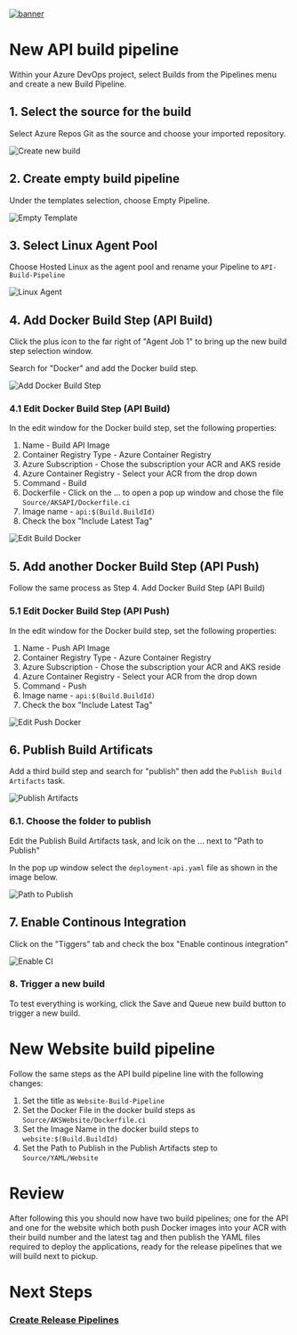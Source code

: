 [![banner](../images/banner-lab.png)](../../README.md)

# New API build pipeline

Within your Azure DevOps project, select Builds from the Pipelines menu and create a new Build Pipeline. 

## 1. Select the source for the build

Select Azure Repos Git as the source and choose your imported repository. 

![Create new build](images/newbuildpipeline.png)

## 2. Create empty build pipeline

Under the templates selection, choose Empty Pipeline.

![Empty Template](images/emptybuild.png)

## 3. Select Linux Agent Pool

Choose Hosted Linux as the agent pool and rename your Pipeline to ```API-Build-Pipeline```

![Linux Agent](images/linuxagentbuild.png)

## 4. Add Docker Build Step (API Build)

Click the plus icon to the far right of "Agent Job 1" to bring up the new build step selection window. 

Search for "Docker" and add the Docker build step. 

![Add Docker Build Step](images/adddockerbuildstep.png)

### 4.1 Edit Docker Build Step (API Build)

In the edit window for the Docker build step, set the following properties:

1. Name - Build API Image
2. Container Registry Type - Azure Container Registry
3. Azure Subscription - Chose the subscription your ACR and AKS reside
4. Azure Container Registry - Select your ACR from the drop down
5. Command - Build
6. Dockerfile - Click on the ... to open a pop up window and chose the file ```Source/AKSAPI/Dockerfile.ci```
7. Image name - ```api:$(Build.BuildId)```
8. Check the box "Include Latest Tag"

![Edit Build Docker](images/apibuild.png)

## 5. Add another Docker Build Step (API Push)

Follow the same process as Step 4. Add Docker Build Step (API Build)

### 5.1 Edit Docker Build Step (API Push)

In the edit window for the Docker build step, set the following properties:

1. Name - Push API Image
2. Container Registry Type - Azure Container Registry
3. Azure Subscription - Chose the subscription your ACR and AKS reside
4. Azure Container Registry - Select your ACR from the drop down
5. Command - Push
6. Image name - ```api:$(Build.BuildId)```
7. Check the box "Include Latest Tag"

![Edit Push Docker](images/pushapibuild.png)


## 6. Publish Build Artificats

Add a third build step and search for "publish" then add the ```Publish Build Artifacts``` task.

![Publish Artifacts](images/publishbuildartifacts.png)

### 6.1. Choose the folder to publish

Edit the Publish Build Artifacts task, and lcik on the ... next to "Path to Publish"

In the pop up window select the ```deployment-api.yaml``` file as shown in the image below. 

![Path to Publish](images/publishapibuild.png)


## 7. Enable Continous Integration

Click on the "Tiggers" tab and check the box "Enable continous integration"

![Enable CI](images/enablebuildci.png)

### 8. Trigger a new build

To test everything is working, click the Save and Queue new build button to trigger a new build. 

# New Website build pipeline

Follow the same steps as the API build pipeline line with the following changes: 

1. Set the title as ```Website-Build-Pipeline```
2. Set the Docker File in the docker build steps as ```Source/AKSWebsite/Dockerfile.ci```
3. Set the Image Name in the docker build steps to ```website:$(Build.BuildId)```
4. Set the Path to Publish in the Publish Artifacts step to ```Source/YAML/Website```

# Review

After following this you should now have two build pipelines; one for the API and one for the website which both push Docker images into your ACR with their build number and the latest tag and then publish the YAML files required to deploy the applications, ready for the release pipelines that we will build next to pickup. 

# Next Steps 
### [Create Release Pipelines](../ReleasePipelines)